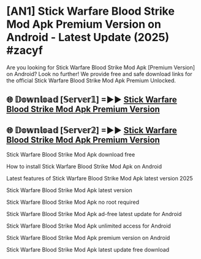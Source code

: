 # [AN1] Stick Warfare Blood Strike Mod Apk Premium Version on Android - Latest Update (2025) #zacyf

Are you looking for Stick Warfare Blood Strike Mod Apk [Premium Version] on Android? Look no further! We provide free and safe download links for the official Stick Warfare Blood Strike Mod Apk Premium Unlocked.

## 🌐 𝔻𝕠𝕨𝕟𝕝𝕠𝕒𝕕 [𝕊𝕖𝕣𝕧𝕖𝕣𝟙] =►► [Stick Warfare Blood Strike Mod Apk Premium Version](https://aan1.pages.dev?q=Stick+Warfare+Blood+Strike+Mod+Apk&ref=A1A)

## 🌐 𝔻𝕠𝕨𝕟𝕝𝕠𝕒𝕕 [𝕊𝕖𝕣𝕧𝕖𝕣𝟚] =►► [Stick Warfare Blood Strike Mod Apk Premium Version](https://aan1.pages.dev?q=Stick+Warfare+Blood+Strike+Mod+Apk&ref=A1A)

Stick Warfare Blood Strike Mod Apk download free

How to install Stick Warfare Blood Strike Mod Apk on Android

Latest features of Stick Warfare Blood Strike Mod Apk latest version 2025

Stick Warfare Blood Strike Mod Apk latest version

Stick Warfare Blood Strike Mod Apk no root required

Stick Warfare Blood Strike Mod Apk ad-free latest update for Android

Stick Warfare Blood Strike Mod Apk unlimited access for Android

Stick Warfare Blood Strike Mod Apk premium version on Android

Stick Warfare Blood Strike Mod Apk latest update free download